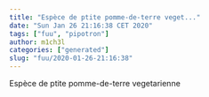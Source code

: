 ```yaml
---
title: "Espèce de ptite pomme-de-terre veget..."
date: "Sun Jan 26 21:16:38 CET 2020"
tags: ["fuu", "pipotron"]
author: m1ch3l
categories: ["generated"]
slug: "fuu/2020-01-26-21:16:38"
---
```


Espèce de ptite pomme-de-terre vegetarienne
